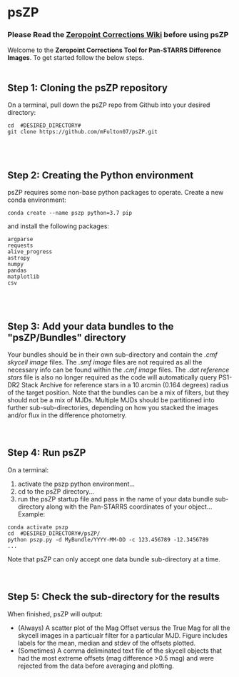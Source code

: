 # psZP
### Please Read the [Zeropoint Corrections Wiki](https://psweb.mp.qub.ac.uk/psat-lv-wiki/index.php/Zeropoint_Corrections_for_Pan-STARRS_difference_images) before using psZP <br />

Welcome to the **Zeropoint Corrections Tool for Pan-STARRS Difference Images**. To get started follow the below steps.<br /><br />

## Step 1: Cloning the psZP repository
On a terminal, pull down the psZP repo from Github into your desired directory:
```
cd  #DESIRED_DIRECTORY#
git clone https://github.com/mFulton07/psZP.git
```
<br /><br />
## Step 2: Creating the Python environment
psZP requires some non-base python packages to operate.
Create a new conda environment:
```
conda create --name pszp python=3.7 pip
```
and install the following packages:
```
argparse
requests
alive_progress
astropy
numpy
pandas
matplotlib 
csv
```
<br /><br />
## Step 3: Add your data bundles to the "psZP/Bundles" directory
Your bundles should be in their own sub-directory and contain the _.cmf skycell image_ files. The _.smf image_ files are not required as all the necessary info can be found within the _.cmf image_ files. The _.dat reference stars_ file is also no longer required as the code will automatically query PS1-DR2 Stack Archive for reference stars in a 10 arcmin (0.164 degrees) radius of the target position. Note that the bundles can be a mix of filters, but they should not be a mix of MJDs. Multiple MJDs should be partitioned into further sub-sub-directories, depending on how you stacked the images and/or flux in the difference photometry.
<br /><br /><br />
## Step 4: Run psZP
On a terminal:
1. activate the pszp python environment...
2. cd to the psZP directory...
3. run the psZP startup file and pass in the name of your data bundle sub-directory along with the Pan-STARRS coordinates of your object...
Example:
```
conda activate pszp
cd  #DESIRED_DIRECTORY#/psZP/
python pszp.py -d MyBundle/YYYY-MM-DD -c 123.456789 -12.3456789
...
```
Note that psZP can only accept one data bundle sub-directory at a time.
<br /><br /><br />
## Step 5: Check the sub-directory for the results
When finished, psZP will output:
* (Always) A scatter plot of the Mag Offset versus the True Mag for all the skycell images in a particualr filter for a particular MJD. Figure includes labels for the mean, median and stdev of the offsets plotted.
* (Sometimes) A comma deliminated text file of the skycell objects that had the most extreme offsets (mag difference >0.5 mag) and were rejected from the data before averaging and plotting.

